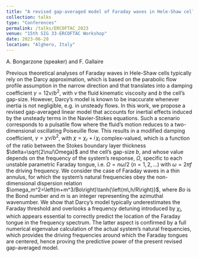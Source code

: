 ```yaml
---
title: "A revised gap-averaged model of Faraday waves in Hele-Shaw cells"
collection: talks
type: "Conferences"
permalink: /talks/ERCOFTAC_2023
venue: "15th SIG 33-ERCOFTAC Workshop"
date: 2023-06-28
location: "Alghero, Italy"
---
```


A. Bongarzone (speaker) and F. Gallaire

Previous theoretical analyses of Faraday waves in Hele-Shaw cells typically rely on the Darcy approximation, which is based on the parabolic flow profile assumption in the narrow direction and that translates into a damping coefficient $`\gamma=12\nu/b^2`$, with $`\nu`$ the fluid kinematic viscosity and $`b`$ the cell’s gap-size. However, Darcy’s model is known to be inaccurate whenever inertia is not negligible, e.g. in unsteady flows. In this work, we propose a revised gap-averaged linear model that accounts for inertial effects induced by the unsteady terms in the Navier-Stokes equations. Such a scenario corresponds to a pulsatile flow where the fluid’s motion reduces to a two-dimensional oscillating Poiseuille flow. This results in a modified damping coefficient, $`\gamma=\chi \nu/b^2`$, with $`\chi=\chi_r+i\,\chi_i`$ complex-valued, which is a function of the ratio between the Stokes boundary layer thickness $`\delta=\sqrt{2\nu/\Omega}`$ and the cell’s gap-size $`b`$, and whose value depends on the frequency of the system’s response, $`\Omega`$, specific to each unstable parametric Faraday tongue, i.e. $`\Omega=n\omega/2`$ ($`n=1,2,\hdots`$) with $`\omega=2\pi f`$ the driving frequency. We consider the case of Faraday waves in a thin annulus, for which the system’s natural frequencies obey the non-dimensional dispersion relation $`\omega_m^2=\left( m+m^3/Bo\right)\tanh{\left(m\,h/R\right)}`$, where $`Bo`$ is the Bond number and $`m`$ is an integer representing the azimuthal wavenumber. We show that Darcy’s model typically underestimates the Faraday threshold and overlooks a frequency detuning introduced by $`\chi_i`$, which appears essential to correctly predict the location of the Faraday tongue in the frequency spectrum. The latter aspect is confirmed by a full numerical eigenvalue calculation of the actual system’s natural frequencies, which provides the driving frequencies around which the Faraday tongues are centered, hence proving the predictive power of the present revised gap-averaged model.
